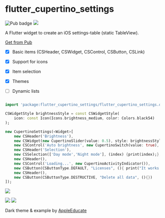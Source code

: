 # flutter_cupertino_settings

![Pub badge](https://img.shields.io/pub/v/flutter_cupertino_settings.svg)  ![](https://img.shields.io/github/license/matthinc/flutter_cupertino_settings.svg)

A Flutter widget to create an iOS settings-table (static TableView).

[Get from Pub](https://pub.dartlang.org/packages/flutter_cupertino_settings#-installing-tab-)

- [x] Basic items (CSHeader, CSWidget, CSControl, CSButton, CSLink)
- [x] Support for icons
- [x] Item selection
- [X] Themes
- [ ] Dynamic lists


```dart

import 'package:flutter_cupertino_settings/flutter_cupertino_settings.dart';

CSWidgetStyle brightnessStyle = const CSWidgetStyle(
    icon: const Icon(Icons.brightness_medium, color: Colors.black54)
);

new CupertinoSettings(<Widget>[
    new CSHeader('Brightness'),
    new CSWidget(new CupertinoSlider(value: 0.5), style: brightnessStyle),
    new CSControl('Auto brightness', new CupertinoSwitch(value: true), style: brightnessStyle,),
    new CSHeader('Selection'),
    new CSSelection(['Day mode','Night mode'], (index) {print(index);}, currentSelection: 0),
    new CSHeader(),
    new CSControl('Loading...', new CupertinoActivityIndicator()),
    new CSButton(CSButtonType.DEFAULT, "Licenses", (){ print("It works!"); }),
    new CSHeader(),
    new CSButton(CSButtonType.DESTRUCTIVE, "Delete all data", (){})
]);
```

![](https://abload.de/img/screenshot2018-05-02a00u3w.png)


![](https://abload.de/img/dark3xk0b.png)
![](https://abload.de/img/lightu5k1a.png)

Dark theme & example by [AppleEducate](https://github.com/appleeducate)
